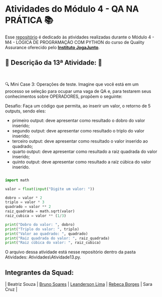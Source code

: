 # Atividades do Módulo 4 - QA NA PRÁTICA 📚

Esse [repositório](https://github.com/LeanDevLima/Squad02_M4) é dedicado às atividades realizadas durante o Módulo 4 - M4 - LÓGICA DE PROGRAMAÇÃO COM PYTHON do curso de Quality Assurance oferecido pelo [**Instituto JogaJunto**](https://www.jogajuntoinstituto.org/). 

## 🚀 Descrição da 13ª Atividade: 🌟
<br>

🔍 Mini Case 3: Operações de teste. Imagine que você está em um processo se seleção para ocupar uma vaga de QA e, para testarem seus conhecimentos sobre OPERADORES, propõem o seguinte:

Desafio: Faça um código que permita, ao inserir um valor, o retorno de 5 outputs, sendo eles:

- primeiro output: deve apresentar como resultado o dobro do valor inserido;
- segundo output: deve apresentar como resultado o triplo do valor inserido;
- terceiro output: deve apresentar como resultado o valor inserido ao quadrado;
- quarto output: deve apresentar como resultado a raiz quadrada do valor inserido;
- quinto output: deve apresentar como resultado a raíz cúbica do valor inserido.


```python

import math

valor = float(input("Digite um valor: "))

dobro = valor * 2
triplo = valor * 3
quadrado = valor ** 2
raiz_quadrada = math.sqrt(valor)
raiz_cubica = valor ** (1/3)

print("Dobro do valor: ", dobro)
print("Triplo do valor: ", triplo)
print("Valor ao quadrado: ", quadrado)
print("Raiz quadrada do valor: ", raiz_quadrada)
print("Raiz cúbica do valor: ", raiz_cubica)

```
O arquivo dessa atividade está nesse repositório dentro da pasta Atividades: Atividades\Atividade13.py.


## Integrantes da Squad:

| Beatriz Souza  | [Bruno Soares](https://www.linkedin.com/in/bruno-soaresdev/)  | [Leanderson Lima](https://www.linkedin.com/in/leanderson-dias-de-lima/) | [Rebeca Borges](https://www.linkedin.com/in/rebecaborgess/) | Sara Cruz | 